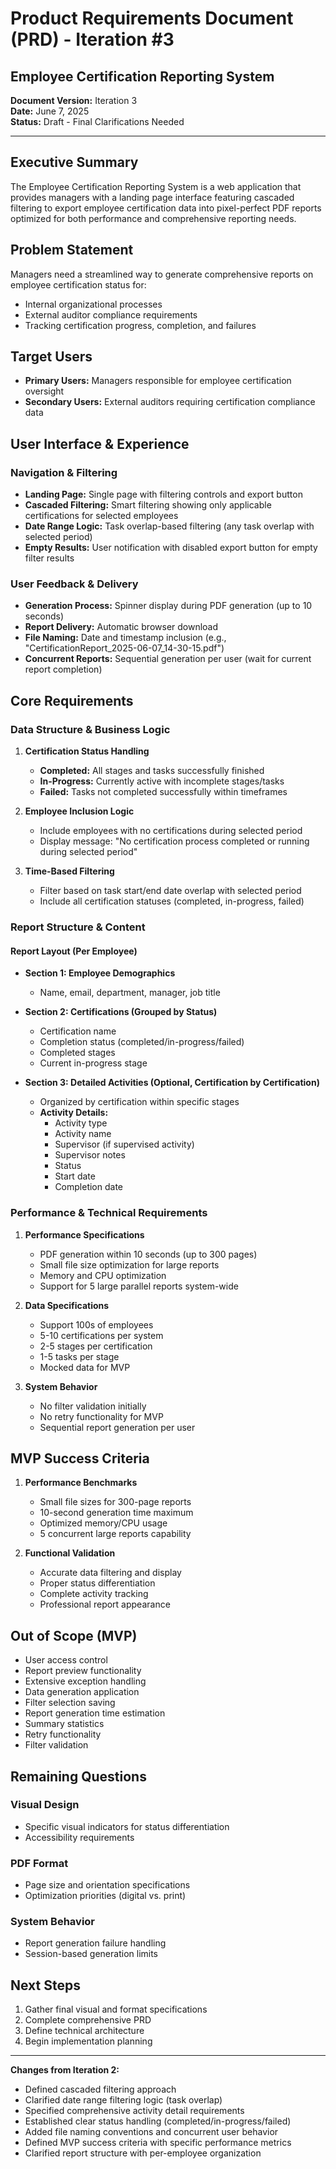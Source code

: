 # Product Requirements Document (PRD) - Iteration #3
## Employee Certification Reporting System

**Document Version:** Iteration 3  
**Date:** June 7, 2025  
**Status:** Draft - Final Clarifications Needed

---

## Executive Summary

The Employee Certification Reporting System is a web application that provides managers with a landing page interface featuring cascaded filtering to export employee certification data into pixel-perfect PDF reports optimized for both performance and comprehensive reporting needs.

## Problem Statement

Managers need a streamlined way to generate comprehensive reports on employee certification status for:
- Internal organizational processes
- External auditor compliance requirements
- Tracking certification progress, completion, and failures

## Target Users

- **Primary Users:** Managers responsible for employee certification oversight
- **Secondary Users:** External auditors requiring certification compliance data

## User Interface & Experience

### Navigation & Filtering
- **Landing Page:** Single page with filtering controls and export button
- **Cascaded Filtering:** Smart filtering showing only applicable certifications for selected employees
- **Date Range Logic:** Task overlap-based filtering (any task overlap with selected period)
- **Empty Results:** User notification with disabled export button for empty filter results

### User Feedback & Delivery
- **Generation Process:** Spinner display during PDF generation (up to 10 seconds)
- **Report Delivery:** Automatic browser download
- **File Naming:** Date and timestamp inclusion (e.g., "CertificationReport_2025-06-07_14-30-15.pdf")
- **Concurrent Reports:** Sequential generation per user (wait for current report completion)

## Core Requirements

### Data Structure & Business Logic

1. **Certification Status Handling**
   - **Completed:** All stages and tasks successfully finished
   - **In-Progress:** Currently active with incomplete stages/tasks
   - **Failed:** Tasks not completed successfully within timeframes

2. **Employee Inclusion Logic**
   - Include employees with no certifications during selected period
   - Display message: "No certification process completed or running during selected period"

3. **Time-Based Filtering**
   - Filter based on task start/end date overlap with selected period
   - Include all certification statuses (completed, in-progress, failed)

### Report Structure & Content

#### Report Layout (Per Employee)
- **Section 1: Employee Demographics**
  - Name, email, department, manager, job title

- **Section 2: Certifications (Grouped by Status)**
  - Certification name
  - Completion status (completed/in-progress/failed)
  - Completed stages
  - Current in-progress stage

- **Section 3: Detailed Activities (Optional, Certification by Certification)**
  - Organized by certification within specific stages
  - **Activity Details:**
    - Activity type
    - Activity name
    - Supervisor (if supervised activity)
    - Supervisor notes
    - Status
    - Start date
    - Completion date

### Performance & Technical Requirements

1. **Performance Specifications**
   - PDF generation within 10 seconds (up to 300 pages)
   - Small file size optimization for large reports
   - Memory and CPU optimization
   - Support for 5 large parallel reports system-wide

2. **Data Specifications**
   - Support 100s of employees
   - 5-10 certifications per system
   - 2-5 stages per certification
   - 1-5 tasks per stage
   - Mocked data for MVP

3. **System Behavior**
   - No filter validation initially
   - No retry functionality for MVP
   - Sequential report generation per user

## MVP Success Criteria

1. **Performance Benchmarks**
   - Small file sizes for 300-page reports
   - 10-second generation time maximum
   - Optimized memory/CPU usage
   - 5 concurrent large reports capability

2. **Functional Validation**
   - Accurate data filtering and display
   - Proper status differentiation
   - Complete activity tracking
   - Professional report appearance

## Out of Scope (MVP)

- User access control
- Report preview functionality
- Extensive exception handling
- Data generation application
- Filter selection saving
- Report generation time estimation
- Summary statistics
- Retry functionality
- Filter validation

## Remaining Questions

### Visual Design
- Specific visual indicators for status differentiation
- Accessibility requirements

### PDF Format
- Page size and orientation specifications
- Optimization priorities (digital vs. print)

### System Behavior
- Report generation failure handling
- Session-based generation limits

## Next Steps

1. Gather final visual and format specifications
2. Complete comprehensive PRD
3. Define technical architecture
4. Begin implementation planning

---

**Changes from Iteration 2:**
- Defined cascaded filtering approach
- Clarified date range filtering logic (task overlap)
- Specified comprehensive activity detail requirements
- Established clear status handling (completed/in-progress/failed)
- Added file naming conventions and concurrent user behavior
- Defined MVP success criteria with specific performance metrics
- Clarified report structure with per-employee organization
